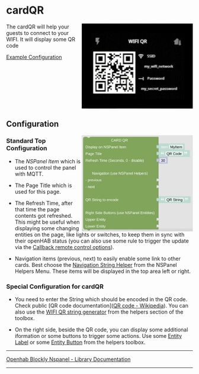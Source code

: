 # cardQR

[<img src="img/lovelaceUI_cardQR.jpg" align="right" width="300">](img/lovelaceUI_cardQR.jpg)

The cardQR will help your guests to connect to your WIFI. It will display some QR code

[Example Configuration](openhab_scripts_nspanel1_cardQR.md)

<br clear="right"/>

## Configuration

[<img src="img/blockLibrary_nspanel_cards_cardQR.png" align="right" width="300">](img/blockLibrary_nspanel_cards_cardQR.png)

### Standard Top Configuration

- The *NSPanel Item* which is used to control the panel with MQTT.

- The Page Title which is used for this page.

- The Refresh Time, after that time the page contents got refreshed. This might be useful when displaying some changing entities on the page, like lights or switches, to keep them in sync with their openHAB status (you can also use some rule to trigger the update via the [Callback remote control options](blockLibrary_nspanel_callback_callback.md)).

- Navigation items (previous, next) to easily enable some link to other cards. Best choose the [Navigation String Helper](blockLibrary_nspanel_helpers_navString.md) from the NSPanel Helpers Menu. These items will be displayed in the top area left or right.

### Special Configuration for cardQR

- You need to enter the String which should be encoded in the QR code. Check public [QR code documentation]([QR code - Wikipedia](https://en.wikipedia.org/wiki/QR_code)). You can also use the [WIFI QR string generator](blockLibrary_nspanel_helpers_QRString.md) from the helpers section of the toolbox.

- On the right side, beside the QR code, you can display some additional iformation or some buttons to trigger some actions. Use some [Entity Label](blockLibrary_nspanel_entities_label.md) or some [Entity Button](blockLibrary_nspanel_entities_button.md) from the helpers toolbox.

---

[Openhab Blockly Nspanel - Library Documentation](README.md)

---
